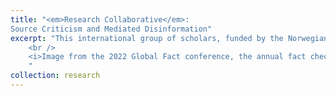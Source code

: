 ```yaml
---
title: "<em>Research Collaborative</em>:
Source Criticism and Mediated Disinformation"
excerpt: "This international group of scholars, funded by the Norwegian Research Council (2021 - ongoing), engage in critical, empirical analysis of the challenges tech and platform companies, fact checking organisations, and journalists face when addressing disinformation. The project also explores ways to detect and counter disinformation, specifically during periods of elections<br/><br /><img src='/images/global-fact9.jpg'>
	<br />
	<i>Image from the 2022 Global Fact conference, the annual fact checking summit, which was hosted by the team in Oslo.</i>
	"
collection: research
---
```












